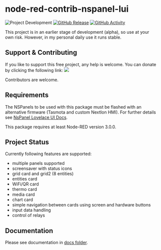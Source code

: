 # node-red-contrib-nspanel-lui

![Project Development](https://img.shields.io/badge/under-Development-blue) [![GitHub Release](https://img.shields.io/badge/alpha-releases-blue)](https://github.com/laluz742/node-red-contrib-nspanel-lui/releases) [![GitHub Activity](https://img.shields.io/github/commit-activity/m/laluz742/node-red-contrib-nspanel-lui)](https://github.com/laluz742/node-red-contrib-nspanel-lui/commits/main)

This project is in an earlier stage of development (alpha), so use at your own risk. However, in my personal daily use it runs stable.

## Support & Contributing

If you like to support this free project, any help is welcome. You can donate by clicking the following link: <a target="blank" href="https://www.paypal.me/laluz742"><img src="https://img.shields.io/badge/Donate-PayPal-blue.svg"/></a>

Contributors are welcome.

## Requirements

The NSPanels to be used with this package must be flashed with an alternative firmware (Tasmota and custom NextIon HMI). For further details see [NsPanel Lovelace UI Docs](https://docs.nspanel.pky.eu/).

This package requires at least Node-RED version 3.0.0.

## Project Status

Currently following features are supported:

-   multiple panels supported
-   screensaver with status icons
-   grid card and grid2 (8 entities)
-   entities card
-   WiFi/QR card
-   thermo card
-   media card
-   chart card
-   simple navigation between cards using screen and hardware buttons
-   input data handling
-   control of relays

## Documentation

Please see documentation in [docs folder](./docs/index.md).
